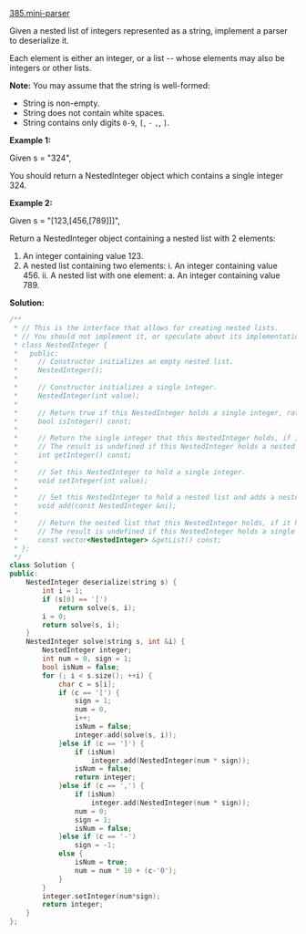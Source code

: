 [385.mini-parser](https://leetcode.com/problems/mini-parser/)  

Given a nested list of integers represented as a string, implement a parser to deserialize it.

Each element is either an integer, or a list -- whose elements may also be integers or other lists.

**Note:** You may assume that the string is well-formed:

*   String is non-empty.
*   String does not contain white spaces.
*   String contains only digits `0-9`, `[`, `-` `,`, `]`.

**Example 1:**

Given s = "324",

You should return a NestedInteger object which contains a single integer 324.

**Example 2:**

Given s = "\[123,\[456,\[789\]\]\]",

Return a NestedInteger object containing a nested list with 2 elements:

1. An integer containing value 123.
2. A nested list containing two elements:
    i.  An integer containing value 456.
    ii. A nested list with one element:
         a. An integer containing value 789.  



**Solution:**  

```cpp
/**
 * // This is the interface that allows for creating nested lists.
 * // You should not implement it, or speculate about its implementation
 * class NestedInteger {
 *   public:
 *     // Constructor initializes an empty nested list.
 *     NestedInteger();
 *
 *     // Constructor initializes a single integer.
 *     NestedInteger(int value);
 *
 *     // Return true if this NestedInteger holds a single integer, rather than a nested list.
 *     bool isInteger() const;
 *
 *     // Return the single integer that this NestedInteger holds, if it holds a single integer
 *     // The result is undefined if this NestedInteger holds a nested list
 *     int getInteger() const;
 *
 *     // Set this NestedInteger to hold a single integer.
 *     void setInteger(int value);
 *
 *     // Set this NestedInteger to hold a nested list and adds a nested integer to it.
 *     void add(const NestedInteger &ni);
 *
 *     // Return the nested list that this NestedInteger holds, if it holds a nested list
 *     // The result is undefined if this NestedInteger holds a single integer
 *     const vector<NestedInteger> &getList() const;
 * };
 */
class Solution {
public:
    NestedInteger deserialize(string s) {
        int i = 1;
        if (s[0] == '[')
            return solve(s, i);
        i = 0;
        return solve(s, i);
    }
    NestedInteger solve(string s, int &i) {
        NestedInteger integer;
        int num = 0, sign = 1;
        bool isNum = false;
        for (; i < s.size(); ++i) {
            char c = s[i];
            if (c == '[') {
                sign = 1;
                num = 0,
                i++;
                isNum = false;
                integer.add(solve(s, i));
            }else if (c == ']') {
                if (isNum)
                    integer.add(NestedInteger(num * sign));
                isNum = false;
                return integer;
            }else if (c == ',') {
                if (isNum)
                    integer.add(NestedInteger(num * sign));
                num = 0;
                sign = 1;
                isNum = false;
            }else if (c == '-')
                sign = -1;
            else {
                isNum = true;
                num = num * 10 + (c-'0');
            }
        }
        integer.setInteger(num*sign);
        return integer;
    }
};
```
      